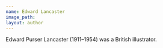 ```yaml
---
name: Edward Lancaster
image_path:
layout: author
---
```

Edward Purser Lancaster (1911–1954) was a British illustrator.
